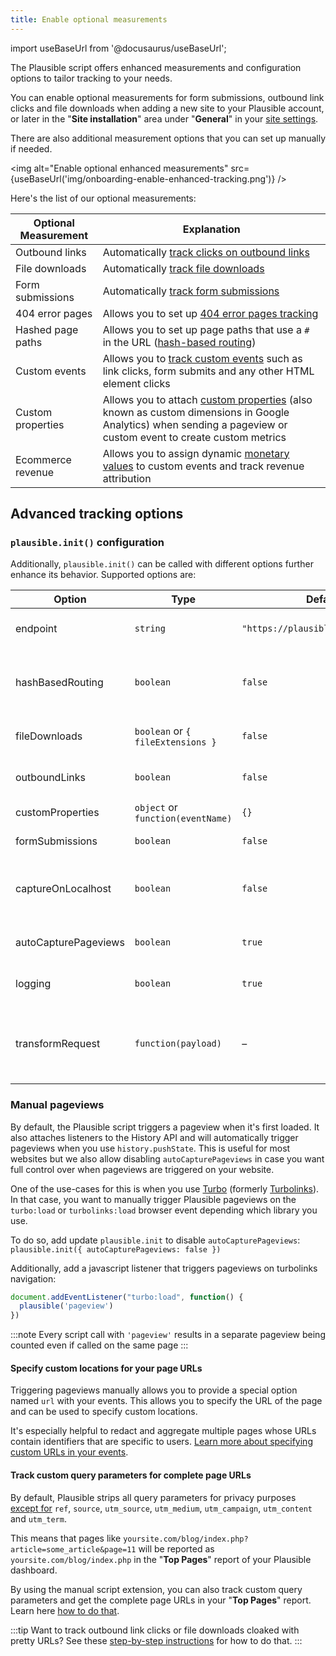 ```yaml
---
title: Enable optional measurements
---
```


import useBaseUrl from '@docusaurus/useBaseUrl';

The Plausible script offers enhanced measurements and configuration options to tailor tracking to your needs.

You can enable optional measurements for form submissions, outbound link clicks and file downloads when adding a new site to your Plausible account, or later in the "**Site installation**" area under "**General**" in your [site settings](website-settings.md).

There are also additional measurement options that you can set up manually if needed.

<img alt="Enable optional enhanced measurements" src={useBaseUrl('img/onboarding-enable-enhanced-tracking.png')} />

Here's the list of our optional measurements:

| Optional Measurement                | Explanation                                                                                        |
|--------------------------|----------------------------------------------------------------------------------------------------|
| Outbound links | Automatically [track clicks on outbound links](outbound-link-click-tracking.md)  |
| File downloads | Automatically [track file downloads](file-downloads-tracking.md)                                   |
| Form submissions | Automatically [track form submissions](form-submissions-tracking.md) |
| 404 error pages | Allows you to set up [404 error pages tracking](error-pages-tracking-404.md)                                   |
| Hashed page paths          | Allows you to set up page paths that use a `#` in the URL ([hash-based routing](hash-based-routing.md))    |
| Custom events  | Allows you to [track custom events](custom-event-goals.md) such as link clicks, form submits and any other HTML element clicks            |
| Custom properties | Allows you to attach [custom properties](/custom-props/introduction) (also known as custom dimensions in Google Analytics) when sending a pageview or custom event to create custom metrics      |
| Ecommerce revenue  | Allows you to assign dynamic [monetary values](ecommerce-revenue-tracking.md) to custom events and track revenue attribution |

<summary>

## Advanced tracking options

</summary>

### `plausible.init()` configuration

Additionally, `plausible.init()` can be called with different options further enhance its behavior. Supported options are:

| Option | Type | Default | Description |
| -- | -- | -- | -- |
| endpoint             | `string`                          | `"https://plausible.io/api/event"` | Allows [proxying requests](/proxy/introduction) |
| hashBasedRouting     | `boolean`                         | `false`                            | Track page paths that use a `#` in the URL ([hash-based routing](hash-based-routing.md)) |
| fileDownloads        | `boolean` or `{ fileExtensions }` | `false`                            | Automatically [track file downloads](file-downloads-tracking.md) |
| outboundLinks        | `boolean`                         | `false`                            | [track clicks on outbound links](outbound-link-click-tracking.md)                        |
| customProperties     | `object` or `function(eventName)` | `{}`                               | [Add custom props globally](/custom-props/introduction)               |
| formSubmissions      | `boolean`                         | `false`                            | [Track form submissions](form-submissions-tracking.md)                    |
| captureOnLocalhost   | `boolean`                         | `false`                            | Enables tracking on localhost for dev environments                  |
| autoCapturePageviews | `boolean`                         | `true`                             | Automatically track pageviews                                       |
| logging              | `boolean`                         | `true`                             | Enable/disable logging done by script                               |
| transformRequest     | `function(payload)`               | –                                  | Modify or filter events before sending (e.g. [for custom locations](/custom-locations))|

### Manual pageviews

By default, the Plausible script triggers a pageview when it's first loaded. It also attaches listeners to the History API and will automatically trigger pageviews when you use `history.pushState`. This is useful for most websites but we also allow disabling `autoCapturePageviews` in case you want full control over when pageviews are triggered on your website.

One of the use-cases for this is when you use [Turbo](https://turbo.hotwired.dev/) (formerly [Turbolinks](https://github.com/turbolinks/turbolinks)). In that case, you want to manually trigger Plausible pageviews on the `turbo:load` or `turbolinks:load` browser event depending which library you use.

To do so, add update `plausible.init` to disable `autoCapturePageviews`: `plausible.init({ autoCapturePageviews: false })`

Additionally, add a javascript listener that triggers pageviews on turbolinks navigation:

```javascript
document.addEventListener("turbo:load", function() {
  plausible('pageview')
})
```

:::note
Every script call with `'pageview'` results in a separate pageview being counted even if called on the same page
:::

#### Specify custom locations for your page URLs

Triggering pageviews manually allows you to provide a special option named `url` with your events. This allows you to specify the URL of the page and can be used to specify custom locations.

It's especially helpful to redact and aggregate multiple pages whose URLs contain identifiers that are specific to users. [Learn more about specifying custom URLs in your events](custom-locations.md).

#### Track custom query parameters for complete page URLs

By default, Plausible strips all query parameters for privacy purposes [except for](top-referrers.md) `ref`, `source`, `utm_source`, `utm_medium`, `utm_campaign`, `utm_content` and `utm_term`.

This means that pages like `yoursite.com/blog/index.php?article=some_article&page=11` will be reported as `yoursite.com/blog/index.php` in the "**Top Pages**" report of your Plausible dashboard.

By using the manual script extension, you can also track custom query parameters and get the complete page URLs in your "**Top Pages**" report. Learn here [how to do that](custom-query-params.md).

:::tip Want to track outbound link clicks or file downloads cloaked with pretty URLs?
See these [step-by-step instructions](custom-automatic-link-tracking.md) for how to do that.
:::

</details>
